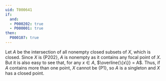 ```yaml
---
uid: T000641
if:
  and:
  - P000202: true
  - P000001: true
then:
  P000107: true
---
```


Let $A$ be the intersection of all nonempty closed subsets of $X$, which is closed. Since $X$ is
{P202}, $A$ is nonempty as it contains any focal point of $X$. But it is also easy to
see that, for any $x \in A$, $\overline{\{x\}} = A$. Thus, if $A$ contains more than one point, $X$ cannot be {P1}, so
$A$ is a singleton and $X$ has a closed point.
